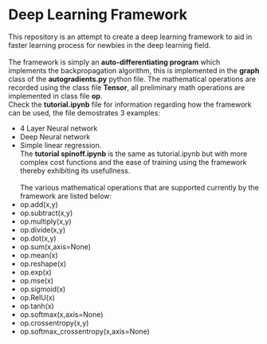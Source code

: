 # Deep Learning Framework
This repository is an attempt to create a deep learning framework to aid in faster learning process for newbies in the deep learning field.<br><br>
The framework is simply an <b>auto-differentiating program</b> which implements the backpropagation algorithm, this is implemented in the <b>graph</b> class of the <b>autogradients.py</b> python file.
The mathematical operations are recorded using the class file <b>Tensor</b>, all preliminary math operations are implemented in class file <b>op</b>.<br>
Check the <b>tutorial.ipynb</b> file for information regarding how the framework can be used, the file demostrates 3 examples:
* 4 Layer Neural network
* Deep Neural network
* Simple linear regression. <br>
The <b>tutorial spinoff.ipynb</b> is the same as tutorial.ipynb but with more complex cost functions and the ease of training using the framework thereby exhibiting its usefullness.
<br> <br>
The various mathematical operations that are supported currently by the framework are listed below:
* op.add(x,y)
* op.subtract(x,y)
* op.multiply(x,y)
* op.divide(x,y)
* op.dot(x,y)
* op.sum(x,axis=None)
* op.mean(x)
* op.reshape(x)
* op.exp(x)
* op.mse(x)
* op.sigmoid(x)
* op.RelU(x)
* op.tanh(x)
* op.softmax(x,axis=None)
* op.crossentropy(x,y)
* op.softmax_crossentropy(x,axis=None)
